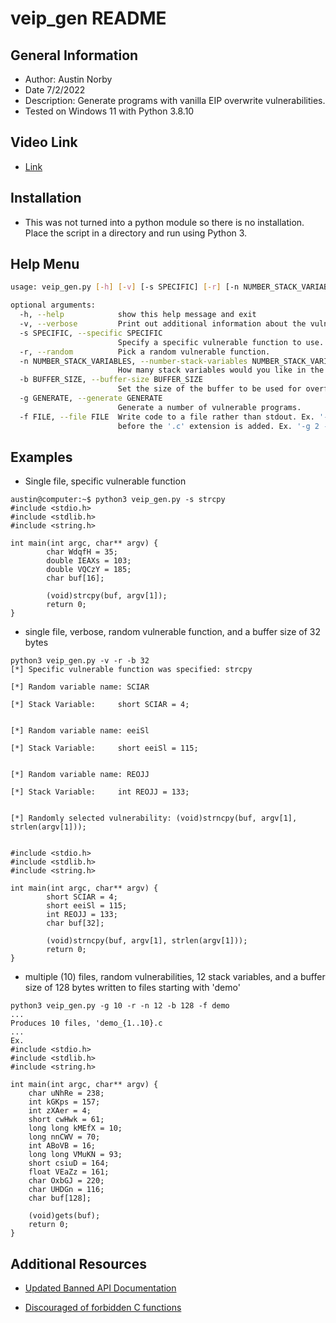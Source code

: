 # veip_gen README
## General Information
- Author: Austin Norby
- Date 7/2/2022
- Description: Generate programs with vanilla EIP overwrite vulnerabilities.
- Tested on Windows 11 with Python 3.8.10

## Video Link
- [Link](https://www.youtube.com/watch?v=RQN9wAHBHdY)

## Installation
- This was not turned into a python module so there is no installation. Place the script in a directory and run using Python 3.

## Help Menu
```bash
usage: veip_gen.py [-h] [-v] [-s SPECIFIC] [-r] [-n NUMBER_STACK_VARIABLES] [-b BUFFER_SIZE] [-g GENERATE] [-f FILE]

optional arguments:
  -h, --help            show this help message and exit
  -v, --verbose         Print out additional information about the vulnerable code being generated.
  -s SPECIFIC, --specific SPECIFIC
                        Specify a specific vulnerable function to use. Options: strcpy, strncpy, strcat, sprintf, gets.
  -r, --random          Pick a random vulnerable function.
  -n NUMBER_STACK_VARIABLES, --number-stack-variables NUMBER_STACK_VARIABLES
                        How many stack variables would you like in the main() function. This will move the buffer address around on the stack to make vulnerable programs different.
  -b BUFFER_SIZE, --buffer-size BUFFER_SIZE
                        Set the size of the buffer to be used for overflows.
  -g GENERATE, --generate GENERATE
                        Generate a number of vulnerable programs.
  -f FILE, --file FILE  Write code to a file rather than stdout. Ex. '-f test' produces 'test.c'. If the -g (--generate) flag is used, a number will be appended to the file name given
                        before the '.c' extension is added. Ex. '-g 2 -f test' produces 'test_1.c' and 'test_2.c'.
```

## Examples
- Single file, specific vulnerable function
```
austin@computer:~$ python3 veip_gen.py -s strcpy
#include <stdio.h>
#include <stdlib.h>
#include <string.h>

int main(int argc, char** argv) {
        char WdqfH = 35;
        double IEAXs = 103;
        double VQCzY = 185;
        char buf[16];

        (void)strcpy(buf, argv[1]);
        return 0;
}
```
- single file, verbose, random vulnerable function, and a buffer size of 32 bytes
```
python3 veip_gen.py -v -r -b 32
[*] Specific vulnerable function was specified: strcpy

[*] Random variable name: SCIAR

[*] Stack Variable:     short SCIAR = 4;


[*] Random variable name: eeiSl

[*] Stack Variable:     short eeiSl = 115;


[*] Random variable name: REOJJ

[*] Stack Variable:     int REOJJ = 133;


[*] Randomly selected vulnerability: (void)strncpy(buf, argv[1], strlen(argv[1]));


#include <stdio.h>
#include <stdlib.h>
#include <string.h>

int main(int argc, char** argv) {
        short SCIAR = 4;
        short eeiSl = 115;
        int REOJJ = 133;
        char buf[32];

        (void)strncpy(buf, argv[1], strlen(argv[1]));
        return 0;
}
```
- multiple (10) files, random vulnerabilities, 12 stack variables, and a buffer size of 128 bytes written to files starting with 'demo'
```
python3 veip_gen.py -g 10 -r -n 12 -b 128 -f demo
...
Produces 10 files, 'demo_{1..10}.c
...
Ex.
#include <stdio.h>
#include <stdlib.h>
#include <string.h>

int main(int argc, char** argv) {
	char uNhRe = 238;
	int kGKps = 157;
	int zXAer = 4;
	short cwHwk = 61;
	long long kMEfX = 10;
	long nnCWV = 70;
	int ABoVB = 16;
	long long VMuKN = 93;
	short csiuD = 164;
	float VEaZz = 161;
	char OxbGJ = 220;
	char UHDGn = 116;
	char buf[128];

	(void)gets(buf);
	return 0;
}
```

## Additional Resources
- [Updated Banned API Documentation](https://www.microsoft.com/security/blog/2011/06/23/updated-banned-api-documentation-available/#:~:text=The%20most%20common%20examples%20of,%2C%20MD4%20and%20SHA%2D1)

- [Discouraged of forbidden C functions](https://libreswan.org/wiki/Discouraged_or_forbidden_C_functions)